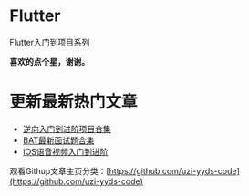 # Flutter
Flutter入门到项目系列

**喜欢的点个星，谢谢。**

# [](https://github.com/uzi-yyds-code/IOS-reverse-security#%E6%9B%B4%E6%96%B0%E6%9C%80%E6%96%B0%E7%83%AD%E9%97%A8%E6%96%87%E7%AB%A0)更新最新热门文章

*   [逆向入门到进阶项目合集](https://github.com/uzi-yyds-code/IOS-reverse-security)
*   [BAT最新面试题合集](https://github.com/uzi-yyds-code/Good-interview)
*   [iOS语音视频入门到进阶](https://github.com/uzi-yyds-code/IOS-audio-and-video-technology)

观看Githup文章主页分类：[https://github.com/uzi-yyds-code](https://github.com/uzi-yyds-code)
